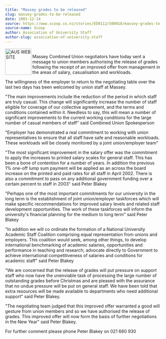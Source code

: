 ```yaml
---
title: "Massey grades to be released"
slug: massey-grades-to-be-released
date: 2001-12-14
source: https://www.scoop.co.nz/stories/ED0112/S00018/massey-grades-to-be-released.htm
source-name: Scoop
author: Association of University Staff
author-slug: association-of-university-staff
---
```


<p><img align="left" width="85" height="85" src="http://www.aus.ac.nz/pictures/logo.gif" alt="AUS WEB SITE" border="0"><br>Massey Combined Union
negotiators have today sent a message to union members
authorising the release of grades following the receipt of
an improved offer from management in the areas of salary,
casualisation and workloads.</p>

<p>The willingness of the
employer to return to the negotiating table over the last
two days has been welcomed by union staff at Massey.<p>

<p>"The
main improvements include the reduction of the period in
which staff are truly casual.  This change will
significantly increase the number of staff eligible for
coverage of our collective agreement, and the terms and
conditions contained within it.  Needless to say, this will
mean a number of significant improvements to the current
working conditions for the large number of casual members of
staff" said Combined Union Spokesperson</p>

<p>"Employer has
demonstrated a real commitment to working with union
representatives to ensure that all staff have safe and
reasonable workloads.  These workloads will be closely
monitored by a joint union/employer team"<p>

<p>"The most
significant improvement in the salary offer was the
commitment to apply the increases to printed salary scales
for general staff.  This has been a bone of contention for a
number of years.  In addition the previous 1% one-off lump
sum payment will be applied as an across the board increase
on the printed and paid rates for all staff in April 2002. 
There is also a commitment to pass on any additional
government funding over a certain percent to staff in 2003"
said Peter Blakey<p>
<p>"Perhaps one of the most important
commitments for our university in the long term is the
establishment of joint union/employer taskforces which will
make specific recommendations for improved salary levels and
related staff development opportunities.  The work of these
taskforces will inform the university's financial planning
for the medium to long term" said Peter Blakey</p>

<p>"In
addition we will co ordinate the formation of a National
University Academic Staff Coalition comprising equal
representation from unions and employers.  This coalition
would seek, among other things, to develop international
benchmarking of academic salaries, opportunities and
performance in teaching and research; advocate directly to
Government to achieve international competitiveness of
salaries and conditions for academic staff" said Peter
Blakey</p>

<p>"We are concerned that the release of grades will
put pressure on support staff who now have the unenviable
task of processing the large number of outstanding grades
before Christmas and are pleased with the assurance that no
undue pressure will be put on general staff.  We have been
told that extra resources will be made available to
departments who need additional support" said Peter
Blakey.</p>

<p>"The negotiating team judged that this improved
offer warranted a good will gesture from union members and
so we have authorised the release of grades.  This improved
offer will now form the basis of further negotiations in the
New Year" said Peter Blakey.</p>

<p>For further comment please
phone Peter Blakey on 021 660
930</p>  